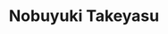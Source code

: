 ---
title: "Nobuyuki Takeyasu"
draft: false

# Job rank 職階
rank: "Assoc. Professor" # 教授 | 准教授 | 助教 | ...

# Laboratory group
la_group: "Material Chemistry" # 分子化学 | 物質化学 | 反応化学

# Laboratory
laboratory:
  id: analytical
  name: Analytical Chemistry Laboratory


# page title background image
bg_image: "images/banner/bg1.jpg"

# meta description ~100 letters in Japanese
description : "None"

# teacher portrait
image: "images/faculty/takeyasu.jpg"

# interest
interest: ["None", "None", "None"]

# achievements
achievements: []


# contact info
contact:
- icon: ti-email
  link: mailto:takeyasu@okayama-u.ac.jp
  name: takeyasu@okayama-u.ac.jp


- name : "Analytical Chemistry Laboratory"
  icon : "ti-world" # icon pack : https://themify.me/themify-icons
  link : "http://chem.okayama-u.ac.jp/~analytical/home_j.html"

- name : "3-1-1 Tsushima-Naka, Kita Ward, Okayama City, Okayama 700-8530"
  icon : "ti-location-pin" # icon pack : https://themify.me/themify-icons
  link : "#"

# type
type: "faculty"
---